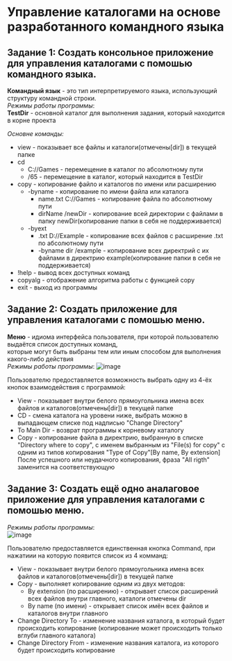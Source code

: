 # Управление каталогами на основе разработанного командного языка   

## Задание 1: Создать консольное приложение для управления каталогами с помошью командного языка.  
**Командный язык** - это тип интерпретируемого языка, использующий структуру командной строки.  
_Режимы работы программы_:  
**TestDir** - основной каталог для выполнения задания, который находится в корне проекта  
  
_Основне команды:_
* view - показывает все файлы и каталоги(отмечены[dir]) в текущей папке  
* cd
   - C://Games - перемещение в каталог по абсолютному пути       
   - /65 - перемещение в каталог, который находится в TestDir
* copy - копирование файло и каталогов по имени или расширению
     - -byname - копирование по имени файла или каталога
          - name.txt C://Games - копирование файла по абсолютному пути
          - dirName /newDir - копирование всей директории с файлами в папку newDir(копирование папки в себя не поддерживается)
     - -byext
          - .txt D://Example - копирование всех файлов с расширение .txt по абсолютному пути
          - -byname dir /example - копирование всех директрий с их файлами в директрию example(копирование папки в себя не поддерживается)
* !help - вывод всех доступных команд
* copyalg - отображение алгоритма работы с функцией copy
* exit - выход из программы

## Задание 2: Создать приложение для управления каталогами с помошью меню.  
**Меню** - идиома интерфейса пользователя, при которой пользователю выдаётся список доступных команд,  
которые могут быть выбраны тем или иным способом для выполнения какого-либо действия  
_Режимы работы программы_: 
![image](https://github.com/Beruf20yo/LabInterface/assets/134109602/adb0e506-d546-428e-a561-dfef5f5842d3)  

Пользователю предоставляется возможность выбрать одну из 4-ёх кнопок взаимодействия с программой:  
* View - показывает внутри белого прямоугольника имена всех файлов и каталогов(отмечены[dir]) в текущей папке
* CD - смена каталога на уровени ниже, выбрать можно в выпадающем списке под надписью "Change Directory"
* To Main Dir - возврат программы к корневому каталогу
* Copy - копирование файла в директрию, выбранную в списке "Directory where to copy",
с именем выбранным из "File(s) for copy" с одним из типов копирования "Type of Copy"[By name, By extension]
После успешного или неудачного копирования, фраза "All rigth" заменится на соответствующую

## Задание 3: Создать ещё одно аналаговое приложение для управления каталогами с помошью меню.    
_Режимы работы программы_:  
![image](https://github.com/Beruf20yo/LabInterface/assets/134109602/9678d10f-dd50-4a61-af42-1a7cbc272f5c)


Пользователю предоставляется единственная кнопка Command, при нажатиии на которую появится список из 4 комманд:   
* View - показывает внутри белого прямоугольника имена всех файлов и каталогов(отмечены[dir]) в текущей папке
* Copy - выполняет копирование одним из двух методов:
  - By extension (по расширению) - открывает список расширений всех файлов внутри главного, каталоги отмечены dir
  - By name (по имени) - открывает список имён всех файлов и каталогов внутри главного
* Change Directory To - изменение названия каталога, в который будет происходить копирование (копирование может происходить только вглуби главного каталога)
* Change Directory From - изменение названия каталога, из которого будет происходить копирование



